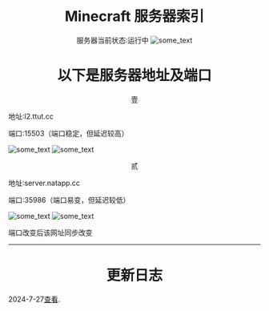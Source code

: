 
<h1 align='center'> Minecraft   服务器索引</h1>
<p align='center'>
服务器当前状态∶运行中
  <img src="https://github.com/Pjp2064/P/blob/395f200aed96036543b2dbd4d963143ebb1d64b9/Wl.jpg" alt="some_text">
</p>
<h1 align='center'>以下是服务器地址及端口</h1>

<p align='center'>壹</p>

<p align='center1'>地址∶l2.ttut.cc</p>
<p align='center1'>端口∶15503（端口稳定，但延迟较高）</p>
<img src="https://github.com/Pjp2064/P/blob/395f200aed96036543b2dbd4d963143ebb1d64b9/l2.jpg" alt="some_text">
<img src="https://github.com/Pjp2064/P/blob/839275f6b0b8ddf414c813e70511bef42bacfc33/IMG_20240728_111356.jpg" alt="some_text">
<p align='center'>贰</p>
<p align='center1'>地址∶server.natapp.cc</p>
<p align='center1'>端口∶35986（端口易变，但延迟较低）</p>
<img src="https://github.com/Pjp2064/P/blob/395f200aed96036543b2dbd4d963143ebb1d64b9/natapp.jpg" alt="some_text" >
<img src="https://github.com/Pjp2064/P/blob/839275f6b0b8ddf414c813e70511bef42bacfc33/IMG_20240728_111305.jpg" alt="some_text">
<p>端口改变后该网址同步改变</p>
<hr>
<h1 align='center'>更新日志</h1>
<p>2024-7-27<a href="https://github.com/Pjp2064/update/blob/bfd50381050b17dc5dc5b76bc215ca99f9687dee/2024-7-27.md">查看</a>.</P>
